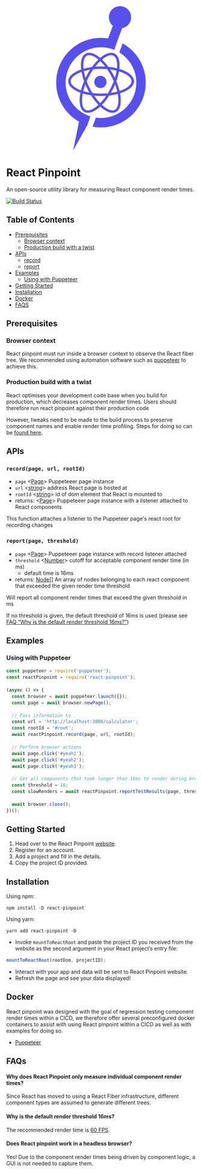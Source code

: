 <div align="center">
  <img width="384" height="384" src="https://raw.githubusercontent.com/ReactPinpoint/react-pinpoint-website/master/public/logo512.png">
</div>

    
 # React Pinpoint
 
  An open-source utility library for measuring React component render times.

[![Build Status](https://travis-ci.org/joemccann/dillinger.svg?branch=master)](https://travis-ci.org/joemccann/dillinger)

## Table of Contents

- [Prerequisites](#prerequisites)
  - [Browser context](#browser-context)
  - [Production build with a twist](#production-build-with-a-twist)
- [APIs](#apis)
  - [record](#record--)
  - [report](#report--)
- [Examples](#examples)
  - [Using with Puppeteer](#using-with-puppeteer)
- [Getting Started](#getting-started)
- [Installation](#installation)
- [Docker](#docker)
- [FAQS](#faqs)

## Prerequisites

### Browser context

React pinpoint must run inside a browser context to observe the React fiber tree. We recommended using automation software such as
[puppeteer](https://github.com/puppeteer/puppeteer) to achieve this.

### Production build with a twist

React optimises your development code base when you build for production, which decreases component render times. Users should therefore run
react pinpoint against their production code

However, tweaks need to be made to the build process to preserve component names and enable render time profiling. Steps for doing so can be
[found here](https://gist.github.com/bvaughn/25e6233aeb1b4f0cdb8d8366e54a3977).

## APIs

### `record(page, url, rootId)`

- `page` <[Page](https://github.com/puppeteer/puppeteer/blob/v5.2.1/docs/api.md#class-page)> Puppeteeer page instance
- `url` <[string](https://developer.mozilla.org/en-US/docs/Web/JavaScript/Data_structures#String_type)> address React page is hosted at
- `rootId` <[string](https://developer.mozilla.org/en-US/docs/Web/JavaScript/Data_structures#String_type)> id of dom element that React is
  mounted to
- returns: <[Page](https://github.com/puppeteer/puppeteer/blob/v5.2.1/docs/api.md#class-page)> Puppeteeer page instance with a listener
  attached to React components

This function attaches a listener to the Puppeteer page's react root for recording changes

### `report(page, threshold)`

- `page` <[Page](https://github.com/puppeteer/puppeteer/blob/v5.2.1/docs/api.md#class-page)> Puppeteeer page instance with record listener
  attached
- `threshold` <[Number](https://developer.mozilla.org/en-US/docs/Web/JavaScript/Data_structures#Number_type)> cutoff for acceptable
  component render time (in ms)
  - default time is 16ms
- returns: [Node[]](https://developer.mozilla.org/en-US/docs/Glossary/array) An array of nodes belonging to each react component that
  exceeded the given render time threshold

Will report all component render times that exceed the given threshold in ms

If no threshold is given, the default threshold of 16ms is used (please see [FAQ “Why is the default render threshold 16ms?”](<(#faqs)>))

## Examples

### Using with Puppeteer

```javascript
const puppeteer = require('puppeteer');
const reactPinpoint = require('react-pinpoint');

(async () => {
  const browser = await puppeteer.launch({});
  const page = await browser.newPage();

  // Pass information to
  const url = 'http://localhost:3000/calculator';
  const rootId = '#root';
  await reactPinpoint.record(page, url, rootId);

  // Perform browser actions
  await page.click('#yeah1');
  await page.click('#yeah2');
  await page.click('#yeah3');

  // Get all components that took longer than 16ms to render during browser actions
  const threshold = 16;
  const slowRenders = await reactPinpoint.reportTestResults(page, threshold);

  await browser.close();
})();
```

## Getting Started
1. Head over to the React Pinpoint [website](https://reactpinpoint.com).
2. Register for an account.
3. Add a project and fill in the details.
4. Copy the project ID provided.

## Installation
Using npm:
```shell
npm install -D react-pinpoint
```
Using yarn:
```shell
yarn add react-pinpoint -D
```
- Invoke `mountToReactRoot` and paste the project ID you received from the website as the second argument in your React project’s entry file:
```javascript
mountToReactRoot(rootDom, projectID);
```
-  Interact with your app and data will be sent to React Pinpoint website.
- Refresh the page and see your data displayed!

## Docker

React pinpoint was designed with the goal of regression testing component render times within a CICD, we therefore offer several
preconfigured docker containers to assist with using React pinpoint within a CICD as well as with examples for doing so.

- [Puppeteer](https://github.com/oslabs-beta/react-pinpoint/tree/master/dockerfile-generator)

## FAQs

#### Why does React Pinpoint only measure individual component render times?

Since React has moved to using a React Fiber infrastructure, different component types are assumed to generate different trees.

#### Why is the default render threshold 16ms?

The recommended render time is [60 FPS](https://developers.google.com/web/fundamentals/performance/rendering).

#### Does React pinpoint work in a headless browser?

Yes! Due to the component render times being driven by component logic, a GUI is not needed to capture them.
